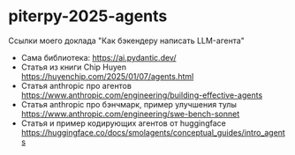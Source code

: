# piterpy-2025-agents
Ссылки моего доклада "Как бэкендеру написать LLM-агента"

- Сама библиотека: https://ai.pydantic.dev/
- Статья из книги Chip Huyen https://huyenchip.com/2025/01/07/agents.html
- Статья anthropic про агентов https://www.anthropic.com/engineering/building-effective-agents
- Статья anthropic про бэнчмарк, пример улучшения тулы https://www.anthropic.com/engineering/swe-bench-sonnet
- Статья и пример кодирующих агентов от huggingface https://huggingface.co/docs/smolagents/conceptual_guides/intro_agents
